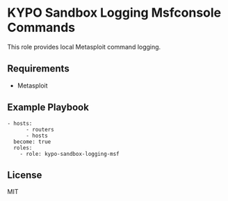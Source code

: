 KYPO Sandbox Logging Msfconsole Commands
=========

This role provides local Metasploit command logging.

Requirements
------------

* Metasploit 

Example Playbook
----------------
```
- hosts:
      - routers
      - hosts
  become: true
  roles:
    - role: kypo-sandbox-logging-msf

```


License
-------

MIT
